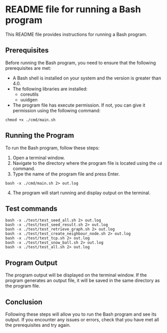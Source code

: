 # README file for running a Bash program

This README file provides instructions for running a Bash program.

## Prerequisites

Before running the Bash program, you need to ensure that the following prerequisites are met:

- A Bash shell is installed on your system and the version is greater than 4.0.
- The following libraries are installed:
  - coreutils
  - uuidgen
- The program file has execute permission. If not, you can give it permission using the following command:
```
chmod +x ./cmd/main.sh
```

## Running the Program

To run the Bash program, follow these steps:

1. Open a terminal window.
2. Navigate to the directory where the program file is located using the `cd` command.
3. Type the name of the program file and press Enter.

```
bash -x ./cmd/main.sh 2> out.log
```

4. The program will start running and display output on the terminal.

## Test commands

```
bash -x ./test/test_seed_all.sh 2> out.log
bash -x ./test/test_seed_result.sh 2> out.log
bash -x ./test/test_retrieve_graph.sh 2> out.log
bash -x ./test/test_create_neighbour_node.sh 2> out.log
bash -x ./test/test_tcp.sh 2> out.log
bash -x ./test/test_snow_ball.sh 2> out.log
bash -x ./test/test_all.sh 2> out.log

```

## Program Output

The program output will be displayed on the terminal window. If the program generates an output file, it will be saved in the same directory as the program file.

## Conclusion

Following these steps will allow you to run the Bash program and see its output. If you encounter any issues or errors, check that you have met all the prerequisites and try again.
